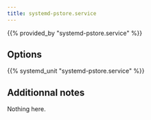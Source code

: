 ```yaml
---
title: systemd-pstore.service
---
```


{{% provided_by "systemd-pstore.service" %}}

## Options

{{% systemd_unit "systemd-pstore.service" %}}

## Additionnal notes

Nothing here.